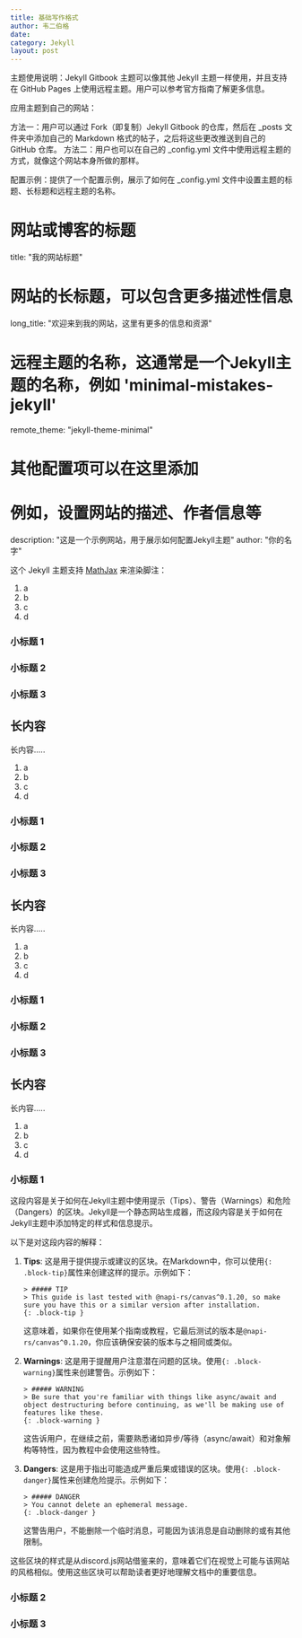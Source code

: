 ```yaml
---
title: 基础写作格式 
author: 韦二伯格
date: 
category: Jekyll
layout: post
---
```


主题使用说明：Jekyll Gitbook 主题可以像其他 Jekyll 主题一样使用，并且支持在 GitHub Pages 上使用远程主题。用户可以参考官方指南了解更多信息。

应用主题到自己的网站：

方法一：用户可以通过 Fork（即复制）Jekyll Gitbook 的仓库，然后在 _posts 文件夹中添加自己的 Markdown 格式的帖子，之后将这些更改推送到自己的 GitHub 仓库。
方法二：用户也可以在自己的 _config.yml 文件中使用远程主题的方式，就像这个网站本身所做的那样。

配置示例：提供了一个配置示例，展示了如何在 _config.yml 文件中设置主题的标题、长标题和远程主题的名称。

# 网站或博客的标题
title: "我的网站标题"

# 网站的长标题，可以包含更多描述性信息
long_title: "欢迎来到我的网站，这里有更多的信息和资源"

# 远程主题的名称，这通常是一个Jekyll主题的名称，例如 'minimal-mistakes-jekyll'
remote_theme: "jekyll-theme-minimal"

# 其他配置项可以在这里添加
# 例如，设置网站的描述、作者信息等
description: "这是一个示例网站，用于展示如何配置Jekyll主题"
author: "你的名字"



这个 Jekyll 主题支持 [MathJax](https://www.mathjax.org/) 来渲染脚注：

1. a
2. b
3. c
4. d

### 小标题 1

### 小标题 2

### 小标题 3

长内容
-------------

长内容..... 

1. a
2. b
3. c
4. d

### 小标题 1

### 小标题 2

### 小标题 3

长内容
-------------

长内容.....

1. a
2. b
3. c
4. d

### 小标题 1

### 小标题 2

### 小标题 3

长内容
-------------

长内容..... 

1. a
2. b
3. c
4. d

### 小标题 1

这段内容是关于如何在Jekyll主题中使用提示（Tips）、警告（Warnings）和危险（Dangers）的区块。Jekyll是一个静态网站生成器，而这段内容是关于如何在Jekyll主题中添加特定的样式和信息提示。

以下是对这段内容的解释：

1. **Tips**: 这是用于提供提示或建议的区块。在Markdown中，你可以使用`{: .block-tip}`属性来创建这样的提示。示例如下：
   ```
   > ##### TIP
   > This guide is last tested with @napi-rs/canvas^0.1.20, so make sure you have this or a similar version after installation.
   {: .block-tip }
   ```
   这意味着，如果你在使用某个指南或教程，它最后测试的版本是`@napi-rs/canvas^0.1.20`，你应该确保安装的版本与之相同或类似。

2. **Warnings**: 这是用于提醒用户注意潜在问题的区块。使用`{: .block-warning}`属性来创建警告。示例如下：
   ```
   > ##### WARNING
   > Be sure that you're familiar with things like async/await and object destructuring before continuing, as we'll be making use of features like these.
   {: .block-warning }
   ```
   这告诉用户，在继续之前，需要熟悉诸如异步/等待（async/await）和对象解构等特性，因为教程中会使用这些特性。

3. **Dangers**: 这是用于指出可能造成严重后果或错误的区块。使用`{: .block-danger}`属性来创建危险提示。示例如下：
   ```
   > ##### DANGER
   > You cannot delete an ephemeral message.
   {: .block-danger }
   ```
   这警告用户，不能删除一个临时消息，可能因为该消息是自动删除的或有其他限制。

这些区块的样式是从discord.js网站借鉴来的，意味着它们在视觉上可能与该网站的风格相似。使用这些区块可以帮助读者更好地理解文档中的重要信息。

### 小标题 2

### 小标题 3

